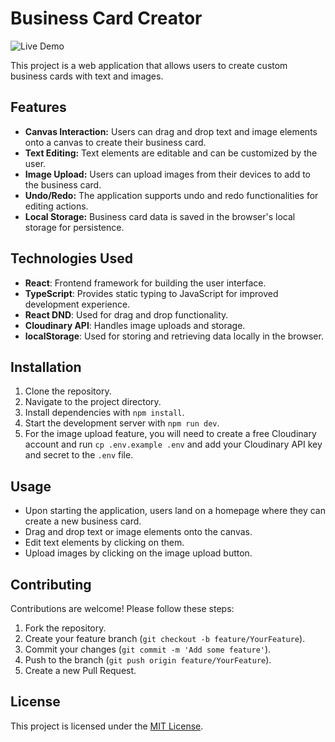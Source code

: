 # Business Card Creator

![Live Demo](https://img.shields.io/github/license/bradgarropy/business-card-creator?style=flat-square)

This project is a web application that allows users to create custom business
cards with text and images.

## Features

- **Canvas Interaction:** Users can drag and drop text and image elements onto a
  canvas to create their business card.
- **Text Editing:** Text elements are editable and can be customized by the
  user.
- **Image Upload:** Users can upload images from their devices to add to the
  business card.
- **Undo/Redo:** The application supports undo and redo functionalities for
  editing actions.
- **Local Storage:** Business card data is saved in the browser's local storage
  for persistence.

## Technologies Used

- **React**: Frontend framework for building the user interface.
- **TypeScript**: Provides static typing to JavaScript for improved development
  experience.
- **React DND**: Used for drag and drop functionality.
- **Cloudinary API**: Handles image uploads and storage.
- **localStorage**: Used for storing and retrieving data locally in the browser.

## Installation

1. Clone the repository.
2. Navigate to the project directory.
3. Install dependencies with `npm install`.
4. Start the development server with `npm run dev`.
5. For the image upload feature, you will need to create a free Cloudinary
   account and run `cp .env.example .env` and add your Cloudinary API key and
   secret to the `.env` file.

## Usage

- Upon starting the application, users land on a homepage where they can create
  a new business card.
- Drag and drop text or image elements onto the canvas.
- Edit text elements by clicking on them.
- Upload images by clicking on the image upload button.

## Contributing

Contributions are welcome! Please follow these steps:

1. Fork the repository.
2. Create your feature branch (`git checkout -b feature/YourFeature`).
3. Commit your changes (`git commit -m 'Add some feature'`).
4. Push to the branch (`git push origin feature/YourFeature`).
5. Create a new Pull Request.

## License

This project is licensed under the [MIT License](LICENSE).
